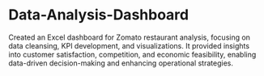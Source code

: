 # Data-Analysis-Dashboard
Created an Excel dashboard for Zomato restaurant analysis, focusing on data cleansing, KPI development, and visualizations. It provided insights into customer satisfaction, competition, and economic feasibility, enabling data-driven decision-making and enhancing operational strategies.
